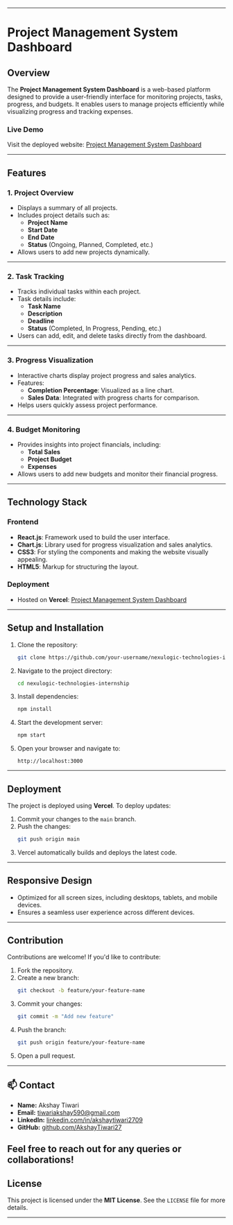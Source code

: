 
---

# Project Management System Dashboard


## Overview

The **Project Management System Dashboard** is a web-based platform designed to provide a user-friendly interface for monitoring projects, tasks, progress, and budgets. It enables users to manage projects efficiently while visualizing progress and tracking expenses.

### Live Demo
Visit the deployed website: [Project Management System Dashboard](https://nexu-logic-technologies-internship.vercel.app/)

---

## Features

### 1. **Project Overview**
- Displays a summary of all projects.
- Includes project details such as:
  - **Project Name**
  - **Start Date**
  - **End Date**
  - **Status** (Ongoing, Planned, Completed, etc.)
- Allows users to add new projects dynamically.

---

### 2. **Task Tracking**
- Tracks individual tasks within each project.
- Task details include:
  - **Task Name**
  - **Description**
  - **Deadline**
  - **Status** (Completed, In Progress, Pending, etc.)
- Users can add, edit, and delete tasks directly from the dashboard.

---

### 3. **Progress Visualization**
- Interactive charts display project progress and sales analytics.
- Features:
  - **Completion Percentage**: Visualized as a line chart.
  - **Sales Data**: Integrated with progress charts for comparison.
- Helps users quickly assess project performance.

---

### 4. **Budget Monitoring**
- Provides insights into project financials, including:
  - **Total Sales**
  - **Project Budget**
  - **Expenses**
- Allows users to add new budgets and monitor their financial progress.

---




## Technology Stack

### Frontend
- **React.js**: Framework used to build the user interface.
- **Chart.js**: Library used for progress visualization and sales analytics.
- **CSS3**: For styling the components and making the website visually appealing.
- **HTML5**: Markup for structuring the layout.

### Deployment
- Hosted on **Vercel**: [Project Management System Dashboard](https://nexu-logic-technologies-internship.vercel.app/)

---

## Setup and Installation

1. Clone the repository:
   ```bash
   git clone https://github.com/your-username/nexulogic-technologies-internship.git
   ```
2. Navigate to the project directory:
   ```bash
   cd nexulogic-technologies-internship
   ```
3. Install dependencies:
   ```bash
   npm install
   ```
4. Start the development server:
   ```bash
   npm start
   ```
5. Open your browser and navigate to:
   ```
   http://localhost:3000
   ```

---

## Deployment

The project is deployed using **Vercel**. To deploy updates:
1. Commit your changes to the `main` branch.
2. Push the changes:
   ```bash
   git push origin main
   ```
3. Vercel automatically builds and deploys the latest code.

---

## Responsive Design

- Optimized for all screen sizes, including desktops, tablets, and mobile devices.
- Ensures a seamless user experience across different devices.

---

## Contribution

Contributions are welcome! If you'd like to contribute:
1. Fork the repository.
2. Create a new branch:
   ```bash
   git checkout -b feature/your-feature-name
   ```
3. Commit your changes:
   ```bash
   git commit -m "Add new feature"
   ```
4. Push the branch:
   ```bash
   git push origin feature/your-feature-name
   ```
5. Open a pull request.

---
## 📫 Contact

- **Name:** Akshay Tiwari
- **Email:** tiwariakshay590@gmail.com
- **LinkedIn:** [linkedin.com/in/akshaytiwari2709](https://www.linkedin.com/in/akshay-tiwari2709/)
- **GitHub:** [github.com/AkshayTiwari27](https://github.com/AkshayTiwari27)

Feel free to reach out for any queries or collaborations!
---

## License

This project is licensed under the **MIT License**. See the `LICENSE` file for more details.

---
